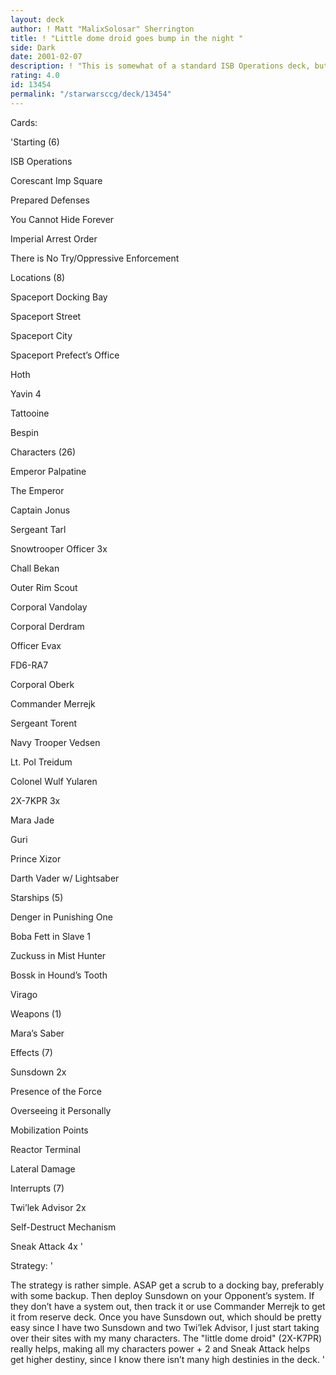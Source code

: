 ```yaml
---
layout: deck
author: ! Matt "MalixSolosar" Sherrington
title: ! "Little dome droid goes bump in the night "
side: Dark
date: 2001-02-07
description: ! "This is somewhat of a standard ISB Operations deck, but focuses on getting Sunsdown on your opponent’s main planet and deploying spies like crazy and then using 2X-K7PR droids to boost power."
rating: 4.0
id: 13454
permalink: "/starwarsccg/deck/13454"
---
```

Cards: 

'Starting (6)

ISB Operations

Corescant Imp Square

Prepared Defenses

You Cannot Hide Forever

Imperial Arrest Order

There is No Try/Oppressive Enforcement


Locations (8)

Spaceport Docking Bay

Spaceport Street

Spaceport City

Spaceport Prefect’s Office

Hoth

Yavin 4

Tattooine

Bespin


Characters (26)

Emperor Palpatine

The Emperor

Captain Jonus

Sergeant Tarl

Snowtrooper Officer 3x

Chall Bekan

Outer Rim Scout

Corporal Vandolay

Corporal Derdram

Officer Evax

FD6-RA7

Corporal Oberk

Commander Merrejk

Sergeant Torent

Navy Trooper Vedsen

Lt. Pol Treidum

Colonel Wulf Yularen

2X-7KPR  3x

Mara Jade

Guri

Prince Xizor

Darth Vader w/ Lightsaber


Starships (5)

Denger in Punishing One

Boba Fett in Slave 1

Zuckuss in Mist Hunter

Bossk in Hound’s Tooth

Virago


Weapons (1)

Mara’s Saber


Effects (7)

Sunsdown  2x

Presence of the Force

Overseeing it Personally

Mobilization Points

Reactor Terminal

Lateral Damage


Interrupts (7)

Twi’lek Advisor  2x

Self-Destruct Mechanism

Sneak Attack  4x '

Strategy: '

The strategy is rather simple.  ASAP get a scrub to a docking bay, preferably with some backup.  Then deploy Sunsdown on your Opponent’s system.  If they don’t have a system out, then track it or use Commander Merrejk to get it from reserve deck.  Once you have Sunsdown out, which should be pretty easy since I have two Sunsdown and two Twi’lek Advisor, I just start taking over their sites with my many characters.  The "little dome droid" (2X-K7PR) really helps, making all my characters power + 2 and Sneak Attack helps get higher destiny, since I know there isn’t many high destinies in the deck.  '

